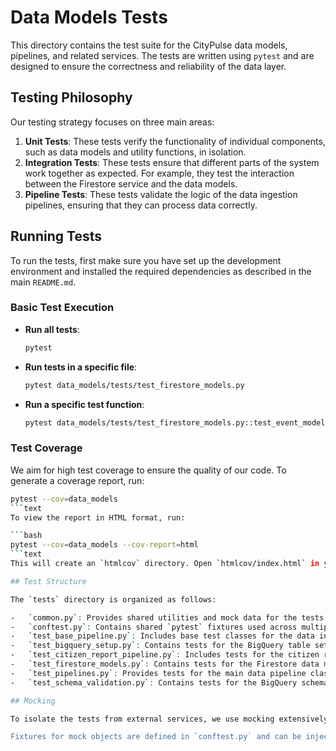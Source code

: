 # Data Models Tests

This directory contains the test suite for the CityPulse data models, pipelines, and related services. The tests are written using `pytest` and are designed to ensure the correctness and reliability of the data layer.

## Testing Philosophy

Our testing strategy focuses on three main areas:

1.  **Unit Tests**: These tests verify the functionality of individual components, such as data models and utility functions, in isolation.
2.  **Integration Tests**: These tests ensure that different parts of the system work together as expected. For example, they test the interaction between the Firestore service and the data models.
3.  **Pipeline Tests**: These tests validate the logic of the data ingestion pipelines, ensuring that they can process data correctly.

## Running Tests

To run the tests, first make sure you have set up the development environment and installed the required dependencies as described in the main `README.md`.

### Basic Test Execution

-   **Run all tests**:
    ```bash
    pytest
    ```

-   **Run tests in a specific file**:
    ```bash
    pytest data_models/tests/test_firestore_models.py
    ```

-   **Run a specific test function**:
    ```bash
    pytest data_models/tests/test_firestore_models.py::test_event_model_comprehensive
    ```

### Test Coverage

We aim for high test coverage to ensure the quality of our code. To generate a coverage report, run:

```bash
pytest --cov=data_models
```text
To view the report in HTML format, run:

```bash
pytest --cov=data_models --cov-report=html
```text
This will create an `htmlcov` directory. Open `htmlcov/index.html` in your browser to view the detailed report.

## Test Structure

The `tests` directory is organized as follows:

-   `common.py`: Provides shared utilities and mock data for the tests.
-   `conftest.py`: Contains shared `pytest` fixtures used across multiple test files.
-   `test_base_pipeline.py`: Includes base test classes for the data ingestion pipelines.
-   `test_bigquery_setup.py`: Contains tests for the BigQuery table setup script.
-   `test_citizen_report_pipeline.py`: Includes tests for the citizen report data pipeline.
-   `test_firestore_models.py`: Contains tests for the Firestore data models and repository.
-   `test_pipelines.py`: Provides tests for the main data pipeline classes.
-   `test_schema_validation.py`: Contains tests for the BigQuery schema validation script.

## Mocking

To isolate the tests from external services, we use mocking extensively. The `unittest.mock` library is used to mock objects suchs as the Firestore client and BigQuery client. This allows us to test the application's logic without making actual calls to these services.

Fixtures for mock objects are defined in `conftest.py` and can be injected into test functions as needed.
